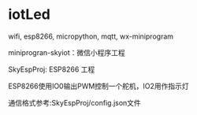 # iotLed
wifi, esp8266, micropython, mqtt, wx-miniprogram

miniprogran-skyiot：微信小程序工程

SkyEspProj: ESP8266 工程



ESP8266使用IO0输出PWM控制一个舵机，IO2用作指示灯

通信格式参考:SkyEspProj/config.json文件
